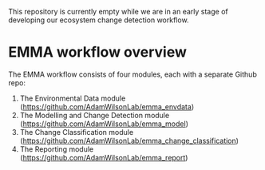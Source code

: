 This repository is currently empty while we are in an early stage of developing our ecosystem change detection workflow.

# EMMA workflow overview

The EMMA workflow consists of four modules, each with a separate Github repo:
1) The Environmental Data module (https://github.com/AdamWilsonLab/emma_envdata)
2) The Modelling and Change Detection module (https://github.com/AdamWilsonLab/emma_model)
3) The Change Classification module (https://github.com/AdamWilsonLab/emma_change_classification)
4) The Reporting module (https://github.com/AdamWilsonLab/emma_report)
